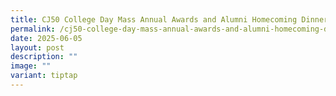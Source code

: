 ```yaml
---
title: CJ50 College Day Mass Annual Awards and Alumni Homecoming Dinner
permalink: /cj50-college-day-mass-annual-awards-and-alumni-homecoming-dinner/
date: 2025-06-05
layout: post
description: ""
image: ""
variant: tiptap
---
```

